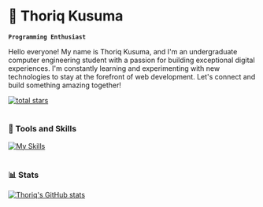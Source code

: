 # 🍇 Thoriq Kusuma

**`Programming Enthusiast`**

Hello everyone! My name is Thoriq Kusuma, and I'm an undergraduate computer engineering student with a passion for building exceptional digital experiences. I'm constantly learning and experimenting with new technologies to stay at the forefront of web development. Let's connect and build something amazing together!

   <p align="left">
      <a href="https://github.com/prmditya?tab=repositories&sort=stargazers">
         <img alt="total stars" title="Total stars on GitHub" src="https://custom-icon-badges.demolab.com/github/stars/prmditya?color=f0da4c&style=for-the-badge&labelColor=f0da4c&logo=star&logoColor=black"/></a>
   </p>

#

### 🧰 Tools and Skills
[![My Skills](https://skillicons.dev/icons?i=c,cpp,arduino,html,css,js,ts,php,mysql,python,nodejs,vim,vscode,arch,figma&theme=dark)](https://skillicons.dev)
#
### 📊 Stats
[![Thoriq's GitHub stats](https://github-readme-stats.vercel.app/api?username=prmditya&theme=dark&rank_icon=github)](https://github.com/prmditya)
